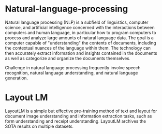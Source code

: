 # Natural-language-processing

Natural language processing (NLP) is a subfield of linguistics, computer science, and artificial intelligence concerned with the interactions between computers and human language, in particular how to program computers to process and analyze large amounts of natural language data. The goal is a computer capable of "understanding" the contents of documents, including the contextual nuances of the language within them. The technology can then accurately extract information and insights contained in the documents as well as categorize and organize the documents themselves.

Challenge in natural language processing frequently involve speech recognition, natural language understanding, and natural language generation.

# Layout LM

LayoutLM is a simple but effective pre-training method of text and layout for document image understanding and information extraction tasks, such as form understanding and receipt understanding. LayoutLM archives the SOTA results on multiple datasets.
